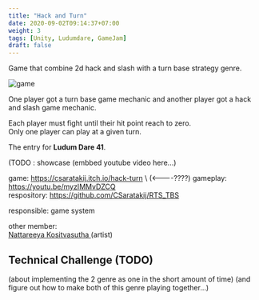 ```yaml
---
title: "Hack and Turn"
date: 2020-09-02T09:14:37+07:00
weight: 3
tags: [Unity, Ludumdare, GameJam]
draft: false
---
```


Game that combine 2d hack and slash with a turn base strategy genre.

![game](/img/hk-intro.png)

<!--more-->

One player got a turn base game mechanic and another player got a hack and slash game mechanic.

Each player must fight until their hit point reach to zero. \
Only one player can play at a given turn.

The entry for __Ludum Dare 41__.

(TODO : showcase (embbed youtube video here...)

game: https://csaratakij.itch.io/hack-turn \ (<----????)
gameplay: https://youtu.be/myzIMMvDZCQ \
respository: https://github.com/CSaratakij/RTS_TBS

responsible: game system

other member: \
[Nattareeya Kositvasutha ](mailto:shufier.nk@gmail.com) (artist)

## Technical Challenge (TODO)
(about implementing the 2 genre as one in the short amount of time)
(and figure out how to make both of this genre playing together...)


